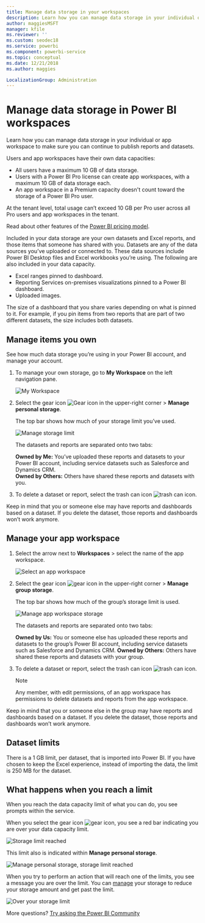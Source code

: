 ```yaml
---
title: Manage data storage in your workspaces
description: Learn how you can manage data storage in your individual or app workspace to make sure you can continue to publish reports and datasets.
author: maggiesMSFT
manager: kfile
ms.reviewer: ''
ms.custom: seodec18
ms.service: powerbi
ms.component: powerbi-service
ms.topic: conceptual
ms.date: 12/21/2018
ms.author: maggies

LocalizationGroup: Administration
---
```

# Manage data storage in Power BI workspaces

Learn how you can manage data storage in your individual or app workspace to make sure you can continue to publish reports and datasets.

Users and app workspaces have their own data capacities:

* All users have a maximum 10 GB of data storage.
* Users with a Power BI Pro license can create app workspaces, with a maximum 10 GB of data storage each.
* An app workspace in a Premium capacity doesn't count toward the storage of a Power BI Pro user.

At the tenant level, total usage can’t exceed 10 GB per Pro user across all Pro users and app workspaces in the tenant.

Read about other features of the [Power BI pricing model](https://powerbi.microsoft.com/pricing).

Included in your data storage are your own datasets and Excel reports, and those items that someone has shared with you. Datasets are any of the data sources you’ve uploaded or connected to. These data sources include Power BI Desktop files and Excel workbooks you’re using. The following are also included in your data capacity.

* Excel ranges pinned to dashboard.
* Reporting Services on-premises visualizations pinned to a Power BI dashboard.
* Uploaded images.

The size of a dashboard that you share varies depending on what is pinned to it. For example, if you pin items from two reports that are part of two different datasets, the size includes both datasets.

<a name="manage"/>

## Manage items you own

See how much data storage you’re using in your Power BI account, and manage your account.

1. To manage your own storage, go to **My Workspace** on the left navigation pane.
   
    ![My Workspace](media/service-admin-manage-your-data-storage-in-power-bi/pbi_myworkspace.png)
2. Select the gear icon ![Gear icon](media/service-admin-manage-your-data-storage-in-power-bi/pbi_gearicon.png) in the upper-right corner \> **Manage personal storage**.
   
    The top bar shows how much of your storage limit you’ve used.
   
    ![Manage storage limit](media/service-admin-manage-your-data-storage-in-power-bi/pbi_persnlstorage.png)
   
    The datasets and reports are separated onto two tabs:
   
    **Owned by Me:** You’ve uploaded these reports and datasets to your Power BI account, including service datasets such as Salesforce and Dynamics CRM.  
    **Owned by Others:** Others have shared these reports and datasets with you.
1. To delete a dataset or report, select the trash can icon ![trash can icon](media/service-admin-manage-your-data-storage-in-power-bi/pbi_deleteicon.png).

Keep in mind that you or someone else may have reports and dashboards based on a dataset. If you delete the dataset, those reports and dashboards won’t work anymore.

## Manage your app workspace
1. Select the arrow next to **Workspaces** \> select the name of the app workspace.
   
    ![Select an app workspace](media/service-admin-manage-your-data-storage-in-power-bi/pbi_groupworkspaces.png)
2. Select the gear icon ![gear icon](media/service-admin-manage-your-data-storage-in-power-bi/pbi_gearicon.png) in the upper-right corner \> **Manage group storage**.
   
    The top bar shows how much of the group’s storage limit is used.
   
    ![Manage app workspace storage](media/service-admin-manage-your-data-storage-in-power-bi/pbi_groupstorage.png)
   
    The datasets and reports are separated onto two tabs:
   
    **Owned by Us:** You or someone else has uploaded these reports and datasets to the group’s Power BI account, including service datasets such as Salesforce and Dynamics CRM.
    **Owned by Others:** Others have shared these reports and datasets with your group.
3. To delete a dataset or report, select the trash can icon ![trash can icon](media/service-admin-manage-your-data-storage-in-power-bi/pbi_deleteicon.png).
   
   > [!NOTE]
   > Any member, with edit permissions, of an app workspace has permissions to delete datasets and reports from the app workspace.
   > 
   > 

Keep in mind that you or someone else in the group may have reports and dashboards based on a dataset. If you delete the dataset, those reports and dashboards won’t work anymore.

## Dataset limits
There is a 1 GB limit, per dataset, that is imported into Power BI. If you have chosen to keep the Excel experience, instead of importing the data, the limit is 250 MB for the dataset.

## What happens when you reach a limit
When you reach the data capacity limit of what you can do, you see prompts within the service. 

When you select the gear icon ![gear icon](media/service-admin-manage-your-data-storage-in-power-bi/pbi_gearicon.png), you see a red bar indicating you are over your data capacity limit.

![Storage limit reached](media/service-admin-manage-your-data-storage-in-power-bi/manage-storage-limit.png)

This limit also is indicated within **Manage personal storage**.

 ![Manage personal storage, storage limit reached](media/service-admin-manage-your-data-storage-in-power-bi/manage-storage-limit2.png)

 When you try to perform an action that will reach one of the limits, you see a message you are over the limit. You can [manage](#manage) your storage to reduce your storage amount and get past the limit.

 ![Over your storage limit](media/service-admin-manage-your-data-storage-in-power-bi/powerbi-pro-over-limit.png)

 More questions? [Try asking the Power BI Community](http://community.powerbi.com/)

